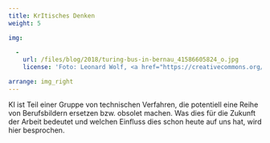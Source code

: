 ```yaml
---
title: KrItisches Denken
weight: 5

img:

  -
    url: /files/blog/2018/turing-bus-in-bernau_41586605824_o.jpg
    license: 'Foto: Leonard Wolf, <a href="https://creativecommons.org/licenses/by/4.0/">CC BY 4.0</a> edulabs'

arrange: img_right
---
```


KI ist Teil einer Gruppe von technischen Verfahren, die potentiell eine Reihe von Berufsbildern ersetzen bzw. obsolet machen. Was dies für die Zukunft der Arbeit bedeutet und welchen Einfluss dies schon heute auf uns hat, wird hier besprochen.  
